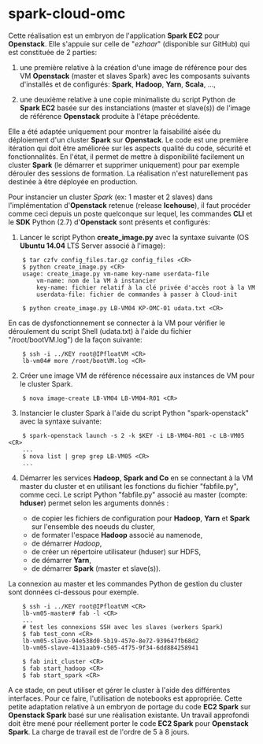 # spark-cloud-omc
Cette réalisation est un embryon de l'application **Spark EC2** pour **Openstack**. Elle s'appuie sur celle de "_ezhaar_" (disponible sur GitHub) qui est constituée de 2 parties:

1. une première relative à la création d'une image de référence pour des VM **Openstack** (master et slaves Spark) avec les composants suivants d'installés et de configurés: **Spark**, **Hadoop**, **Yarn**, **Scala**, ...,

2. une deuxième relative à une copie minimaliste du script Python de **Spark EC2** basée sur des instanciations (master et slave(s)) de l'image de référence **Openstack** produite à l'étape précédente.

Elle a été adaptée uniquement pour montrer la faisabilité aisée du déploiement d'un cluster **Spark** sur **Openstack**. Le code est une première itération qui doit être améliorée sur les aspects qualité du code, sécurité et fonctionnalités. En l'état, il permet de mettre à disponibilité facilement un cluster **Spark** (le démarrer et supprimer uniquement) pour par exemple dérouler des sessions de formation. La réalisation n'est naturellement pas destinée à être déployée en production.

Pour instancier un cluster *Spark* (ex: 1 master et 2 slaves) dans l'implémentation d'**Openstack** retenue (release **Icehouse**), il faut procéder comme ceci depuis un poste quelconque sur lequel, les commandes **CLI** et le **SDK** Python (2.7) d'**Openstack** sont présents et configurés:

1) Lancer le script Python **create_image.py** avec la syntaxe suivante (OS **Ubuntu 14.04** LTS Server associé à l'image):

```
    $ tar czfv config_files.tar.gz config_files <CR>
    $ python create_image.py <CR>
    usage: create_image.py vm-name key-name userdata-file
        vm-name: nom de la VM à instancier
        key-name: fichier relatif à la clé privée d'accès root à la VM
        userdata-file: fichier de commandes à passer à Cloud-init
    
    $ python create_image.py LB-VM04 KP-OMC-01 udata.txt <CR>
```

  En cas de dysfonctionnement se connecter à la VM pour vérifier le déroulement du script Shell (udata.txt) à l'aide du fichier "/root/bootVM.log") de la façon suivante:

```
    $ ssh -i ../KEY root@IPfloatVM <CR>
    lb-vm04# more /root/bootVM.log <CR>
```

2) Créer une image VM de référence nécessaire aux instances de VM pour le cluster Spark.


```
    $ nova image-create LB-VM04 LB-VM04-R01 <CR>
```

3) Instancier le cluster Spark à l'aide du script Python "spark-openstack" avec la syntaxe suivante:

```
    $ spark-openstack launch -s 2 -k $KEY -i LB-VM04-R01 -c LB-VM05 <CR>
    ...
    $ nova list | grep grep LB-VM05 <CR>
    ...
```

4) Démarrer les services **Hadoop**, **Spark and Co** en se connectant à la VM master du cluster et en utilisant les fonctions du fichier "fabfile.py", comme ceci. Le script Python "fabfile.py" associé au master (compte: **hduser**) permet selon les arguments donnés :

    * de copier les fichiers de configuration pour **Hadoop**, **Yarn** et **Spark** sur l'ensemble des noeuds du cluster,
    * de formater l'espace **Hadoop** associé au namenode,
    * de démarrer *Hadoop*,
    * de créer un répertoire utilisateur (hduser) sur HDFS,
    * de démarrer **Yarn**,
    * de démarrer **Spark** (master et slave(s)).

La connexion au master et les commandes Python de gestion du cluster sont données ci-dessous pour exemple.

```
    $ ssh -i ../KEY root@IPfloatVM <CR>
    lb-vm05-master# fab -l <CR>
    ...
    # test les connexions SSH avec les slaves (workers Spark)
    $ fab test_conn <CR>
    lb-vm05-slave-94e538d0-5b19-457e-8e72-939647fb68d2
    lb-vm05-slave-4131aab9-c505-4f75-9f34-6dd884258941
    
    $ fab init_cluster <CR>
    $ fab start_hadoop <CR>
    $ fab start_spark <CR>
```

A ce stade, on peut utiliser et gérer le cluster à l'aide des différentes interfaces. Pour ce faire, l'utilisation de notebooks est appropriée. Cette petite adaptation relative à un embryon de portage du code **EC2 Spark** sur **Openstack Spark** basé sur une réalisation existante. Un travail approfondi doit être mené pour réellement porter le code **EC2 Spark** pour **Openstack Spark**. La charge de travail est de l'ordre de 5 à 8 jours.
